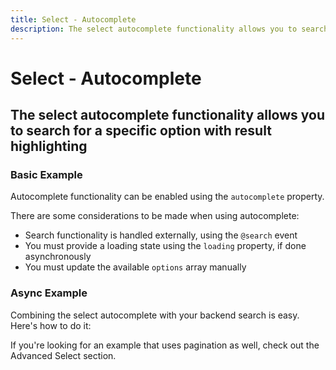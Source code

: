 ```yaml
---
title: Select - Autocomplete
description: The select autocomplete functionality allows you to search for a specific option with result highlighting. 
---
```


# Select - Autocomplete
## The select autocomplete functionality allows you to search for a specific option with result highlighting

### Basic Example
Autocomplete functionality can be enabled using the `autocomplete` property. 

There are some considerations to be made when using autocomplete:
- Search functionality is handled externally, using the `@search` event
- You must provide a loading state using the `loading` property, if done asynchronously
- You must update the available `options` array manually

<example :component="ISelectAutocompleteExample" :html="ISelectAutocompleteExampleHTML" :js="ISelectAutocompleteExampleJS"></example>

### Async Example
Combining the select autocomplete with your backend search is easy. Here's how to do it: 

<example :component="ISelectAutocompleteAsyncExample" :html="ISelectAutocompleteAsyncExampleHTML" :js="ISelectAutocompleteAsyncExampleJS"></example>

If you're looking for an example that uses pagination as well, check out the <router-link :to="{ name: 'docs-forms-select-advanced' }">Advanced Select</router-link> section.



